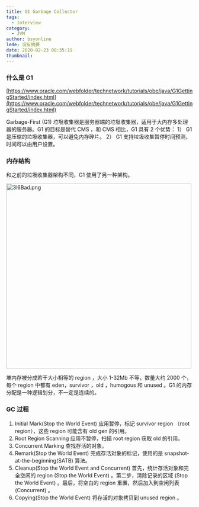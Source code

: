```yaml
---
title: G1 Garbage Collector
tags:
  - Interview
category:
  - JVM
author: bsyonline
lede: 没有摘要
date: 2020-02-23 08:35:19
thumbnail:
---
```




### 什么是 G1

[https://www.oracle.com/webfolder/technetwork/tutorials/obe/java/G1GettingStarted/index.html](https://www.oracle.com/webfolder/technetwork/tutorials/obe/java/G1GettingStarted/index.html)

Garbage-First (G1) 垃圾收集器是服务器端的垃圾收集器，适用于大内存多处理器的服务器。G1 的目标是替代 CMS ，和 CMS 相比，G1 具有 2 个优势：
1） G1 是压缩的垃圾收集器，可以避免内存碎片。
2） G1 支持垃圾收集暂停时间预测，时间可以由用户设置。

### 内存结构
和之前的垃圾收集器架构不同，G1 使用了另一种架构。

<img src="https://s2.ax1x.com/2020/02/23/3l6Bad.png" alt="3l6Bad.png" border="0" style="width:500px"/>

堆内存被分成若干大小相等的 region ，大小 1-32Mb 不等，数量大约 2000 个，每个 region 中都有 eden，survivor ，old ，humogous 和 unused 。G1 的内存分配是一种逻辑划分，不一定是连续的。

### GC 过程
1. Initial Mark(Stop the World Event)
  应用暂停，标记 survivor region （root region），这些 region 可能含有 old gen 的引用。
2. Root Region Scanning
  应用不暂停，扫描 root region 获取 old 的引用。
3. Concurrent Marking
  查找存活的对象。
4. Remark(Stop the World Event)
  完成存活对象的标记，使用的是 snapshot-at-the-beginning(SATB) 算法。
5. Cleanup(Stop the World Event and Concurrent)
  首先，统计存活对象和完全空闲的 region (Stop the World Event) 。第二步，清除记录的区域 (Stop the World Event) 。最后，将空白的 region 重置，然后加入到空闲列表 (Concurrent) 。
6. Copying(Stop the World Event)
  将存活的对象拷贝到 unused region 。